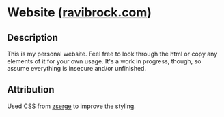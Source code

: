 # Website ([ravibrock.com](https://www.ravibrock.com))

## Description
This is my personal website. Feel free to look through the html or copy any elements of it for your own usage. It's a work in progress, though, so assume everything is insecure and/or unfinished.

## Attribution
Used CSS from [zserge](https://github.com/zserge/zserge.github.io) to improve the styling.